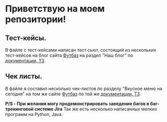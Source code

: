 # Приветствую на моем репозитории!
## Тест-кейсы.
В файле с тест-кейсами написан тест сьют, состоящий из нескольких тест-кейсов на блог сайта [Футбаз](https://test-stand.gb.ru/seminar_stands/foodbuzz/index.html) на раздел "Наш блог" по [документации, ТЗ](https://docs.google.com/document/d/1MwJzjEQhCn5bOh9_aqN7dPjcEEao5SHAS14gNcjYvVo/edit#heading=h.ldizhpepq207).
## Чек листы.
В файле я составил несколько чек-листов по разделу "Вкусное меню на сегодня" на том же сайте [Футбаз](https://test-stand.gb.ru/seminar_stands/foodbuzz/index.html) по той же [документации, ТЗ](https://docs.google.com/document/d/1MwJzjEQhCn5bOh9_aqN7dPjcEEao5SHAS14gNcjYvVo/edit#heading=h.ldizhpepq207). 

**P/S - При желании могу продемонстрировать заведение багов в баг-трекинговой системе Jira**
Так же есть несколько написанных мелких программ на Python, Java.
